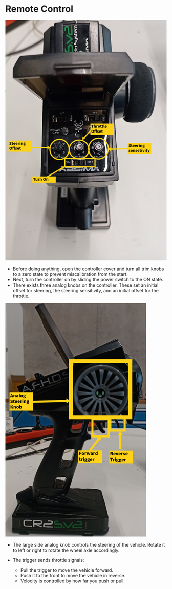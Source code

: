 # Remote Control

![joystick.png](/images/hardware_documentation//joystick.png)

- Before doing anything, open the controller cover and turn all trim knobs to a zero state to prevent miscalibration from the start.
- Next, turn the controller on by sliding the power switch to the ON state.
- There exists three analog knobs on the controller. These set an initial offset for steering, the steering sensitivity, and an initial offset for the throttle.

![joystick_side.png](/images/hardware_documentation/joystick_side.png)

- The large side analog knob controls the steering of the vehicle. Rotate it to left or right to rotate the wheel axle accordingly.
    
    
- The trigger sends throttle signals:
    - Pull the trigger to move the vehicle forward.
    - Push it to the front to move the vehicle in reverse.
    - Velocity is controlled by how far you push or pull.